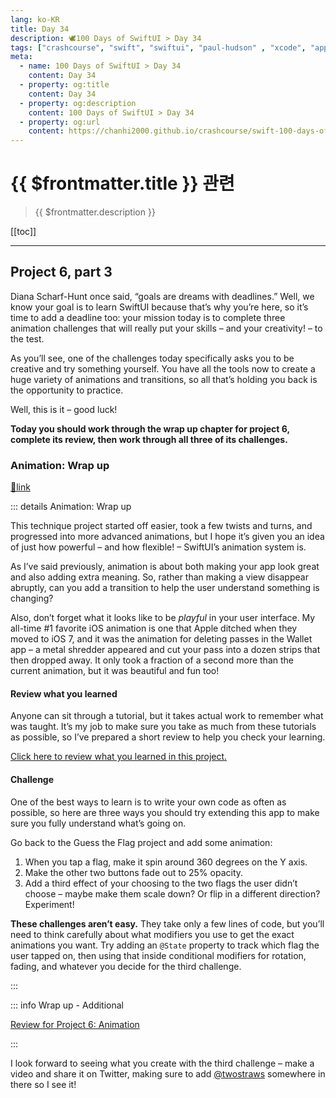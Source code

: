 ```yaml
---
lang: ko-KR
title: Day 34
description: 🕊️100 Days of SwiftUI > Day 34
tags: ["crashcourse", "swift", "swiftui", "paul-hudson" , "xcode", "appstore"]
meta:
  - name: 100 Days of SwiftUI > Day 34
    content: Day 34
  - property: og:title
    content: Day 34
  - property: og:description
    content: 100 Days of SwiftUI > Day 34
  - property: og:url
    content: https://chanhi2000.github.io/crashcourse/swift-100-days-of-swiftui/34.html
---
```


# {{ $frontmatter.title }} 관련

> {{ $frontmatter.description }}

[[toc]]

---

## Project 6, part 3

Diana Scharf-Hunt once said, “goals are dreams with deadlines.” Well, we know your goal is to learn SwiftUI because that’s why you’re here, so it’s time to add a deadline too: your mission today is to complete three animation challenges that will really put your skills – and your creativity! – to the test.

As you’ll see, one of the challenges today specifically asks you to be creative and try something yourself. You have all the tools now to create a huge variety of animations and transitions, so all that’s holding you back is the opportunity to practice.

Well, this is it – good luck!

__Today you should work through the wrap up chapter for project 6, complete its review, then work through all three of its challenges.__

### Animation: Wrap up

[📎link](https://www.hackingwithswift.com/books/ios-swiftui/animation-wrap-up)

::: details Animation: Wrap up

This technique project started off easier, took a few twists and turns, and progressed into more advanced animations, but I hope it’s given you an idea of just how powerful – and how flexible! – SwiftUI’s animation system is.

As I’ve said previously, animation is about both making your app look great and also adding extra meaning. So, rather than making a view disappear abruptly, can you add a transition to help the user understand something is changing?

Also, don’t forget what it looks like to be _playful_ in your user interface. My all-time #1 favorite iOS animation is one that Apple ditched when they moved to iOS 7, and it was the animation for deleting passes in the Wallet app – a metal shredder appeared and cut your pass into a dozen strips that then dropped away. It only took a fraction of a second more than the current animation, but it was beautiful and fun too!

#### Review what you learned

Anyone can sit through a tutorial, but it takes actual work to remember what was taught. It’s my job to make sure you take as much from these tutorials as possible, so I’ve prepared a short review to help you check your learning.

[Click here to review what you learned in this project.][animation]

#### Challenge

One of the best ways to learn is to write your own code as often as possible, so here are three ways you should try extending this app to make sure you fully understand what’s going on.

Go back to the Guess the Flag project and add some animation:

1. When you tap a flag, make it spin around 360 degrees on the Y axis.
2. Make the other two buttons fade out to 25% opacity.
3. Add a third effect of your choosing to the two flags the user didn’t choose – maybe make them scale down? Or flip in a different direction? Experiment!

__These challenges aren’t easy.__ They take only a few lines of code, but you’ll need to think carefully about what modifiers you use to get the exact animations you want. Try adding an `@State` property to track which flag the user tapped on, then using that inside conditional modifiers for rotation, fading, and whatever you decide for the third challenge.

:::

::: info Wrap up - Additional

[Review for Project 6: Animation][animation]

:::



I look forward to seeing what you create with the third challenge – make a video and share it on Twitter, making sure to add [@twostraws]() somewhere in there so I see it!

[animation]: https://www.hackingwithswift.com/review/ios-swiftui/animation
